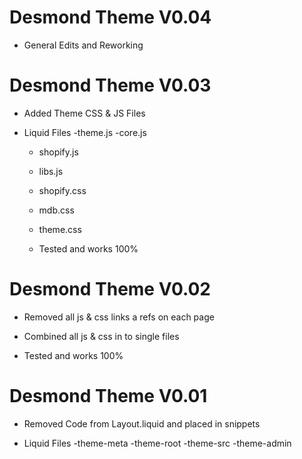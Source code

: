 <!-- ------------------------------------------ -->

# Desmond Theme V0.04

- General Edits and Reworking

<!-- ------------------------------------------ -->

# Desmond Theme V0.03

- Added Theme CSS & JS Files

- Liquid Files
  -theme.js
  -core.js

  - shopify.js
  - libs.js
  - shopify.css
  - mdb.css
  - theme.css

  - Tested and works 100%

<!-- ------------------------------------------ -->

# Desmond Theme V0.02

- Removed all js & css links a refs on each page
- Combined all js & css in to single files

- Tested and works 100%

<!-- ------------------------------------------ -->

# Desmond Theme V0.01

- Removed Code from Layout.liquid
  and placed in snippets

- Liquid Files
  -theme-meta
  -theme-root
  -theme-src
  -theme-admin

